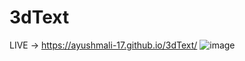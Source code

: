 # 3dText
LIVE -> https://ayushmali-17.github.io/3dText/
![image](https://github.com/user-attachments/assets/bd8ea232-b056-4226-bf01-e9e64064fe99)
